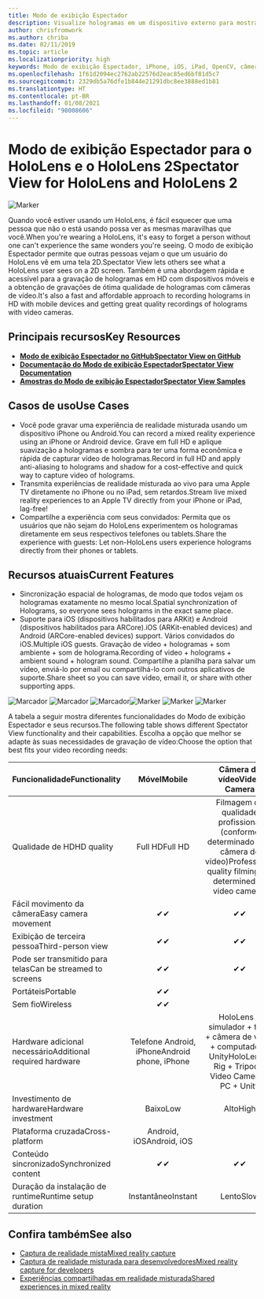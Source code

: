 ```yaml
---
title: Modo de exibição Espectador
description: Visualize hologramas em um dispositivo externo para mostrar ou gravar uma experiência de realidade misturada em uma tela externa.
author: chrisfromwork
ms.author: chriba
ms.date: 02/11/2019
ms.topic: article
ms.localizationpriority: high
keywords: Modo de exibição Espectador, iPhone, iOS, iPad, OpenCV, câmera, ARKit, HoloLens, realidade misturada, MixedRealityToolkit, demonstração, gravar
ms.openlocfilehash: 1f61d2094ec2762ab22576d2eac85ed6bf81d5c7
ms.sourcegitcommit: 2329db5a76dfe1b844e21291dbc8ee3888ed1b81
ms.translationtype: HT
ms.contentlocale: pt-BR
ms.lasthandoff: 01/08/2021
ms.locfileid: "98008606"
---
```

# <a name="spectator-view-for-hololens-and-hololens-2"></a><span data-ttu-id="e42b0-104">Modo de exibição Espectador para o HoloLens e o HoloLens 2</span><span class="sxs-lookup"><span data-stu-id="e42b0-104">Spectator View for HoloLens and HoloLens 2</span></span>

![Marker](images/SpecViewPhoneHero.jpg)

<span data-ttu-id="e42b0-106">Quando você estiver usando um HoloLens, é fácil esquecer que uma pessoa que não o está usando possa ver as mesmas maravilhas que você.</span><span class="sxs-lookup"><span data-stu-id="e42b0-106">When you're wearing a HoloLens, it's easy to forget a person without one can't experience the same wonders you're seeing.</span></span> <span data-ttu-id="e42b0-107">O modo de exibição Espectador permite que outras pessoas vejam o que um usuário do HoloLens vê em uma tela 2D.</span><span class="sxs-lookup"><span data-stu-id="e42b0-107">Spectator View lets others see what a HoloLens user sees on a 2D screen.</span></span> <span data-ttu-id="e42b0-108">Também é uma abordagem rápida e acessível para a gravação de hologramas em HD com dispositivos móveis e a obtenção de gravações de ótima qualidade de hologramas com câmeras de vídeo.</span><span class="sxs-lookup"><span data-stu-id="e42b0-108">It's also a fast and affordable approach to recording holograms in HD with mobile devices and getting great quality recordings of holograms with video cameras.</span></span>

## <a name="key-resources"></a><span data-ttu-id="e42b0-109">Principais recursos</span><span class="sxs-lookup"><span data-stu-id="e42b0-109">Key Resources</span></span>

* [<span data-ttu-id="e42b0-110">**Modo de exibição Espectador no GitHub**</span><span class="sxs-lookup"><span data-stu-id="e42b0-110">**Spectator View on GitHub**</span></span>](https://github.com/microsoft/MixedReality-SpectatorView)
* [<span data-ttu-id="e42b0-111">**Documentação do Modo de exibição Espectador**</span><span class="sxs-lookup"><span data-stu-id="e42b0-111">**Spectator View Documentation**</span></span>](https://microsoft.github.io/MixedReality-SpectatorView/README.html)
* [<span data-ttu-id="e42b0-112">**Amostras do Modo de exibição Espectador**</span><span class="sxs-lookup"><span data-stu-id="e42b0-112">**Spectator View Samples**</span></span>](https://github.com/microsoft/MixedReality-SpectatorView/tree/master/samples)

## <a name="use-cases"></a><span data-ttu-id="e42b0-113">Casos de uso</span><span class="sxs-lookup"><span data-stu-id="e42b0-113">Use Cases</span></span>

* <span data-ttu-id="e42b0-114">Você pode gravar uma experiência de realidade misturada usando um dispositivo iPhone ou Android.</span><span class="sxs-lookup"><span data-stu-id="e42b0-114">You can record a mixed reality experience using an iPhone or Android device.</span></span> <span data-ttu-id="e42b0-115">Grave em full HD e aplique suavização a hologramas e sombra para ter uma forma econômica e rápida de capturar vídeo de hologramas.</span><span class="sxs-lookup"><span data-stu-id="e42b0-115">Record in full HD and apply anti-aliasing to holograms and shadow for a cost-effective and quick way to capture video of holograms.</span></span>
* <span data-ttu-id="e42b0-116">Transmita experiências de realidade misturada ao vivo para uma Apple TV diretamente no iPhone ou no iPad, sem retardos.</span><span class="sxs-lookup"><span data-stu-id="e42b0-116">Stream live mixed reality experiences to an Apple TV directly from your iPhone or iPad, lag-free!</span></span>
* <span data-ttu-id="e42b0-117">Compartilhe a experiência com seus convidados: Permita que os usuários que não sejam do HoloLens experimentem os hologramas diretamente em seus respectivos telefones ou tablets.</span><span class="sxs-lookup"><span data-stu-id="e42b0-117">Share the experience with guests: Let non-HoloLens users experience holograms directly from their phones or tablets.</span></span>

## <a name="current-features"></a><span data-ttu-id="e42b0-118">Recursos atuais</span><span class="sxs-lookup"><span data-stu-id="e42b0-118">Current Features</span></span>

* <span data-ttu-id="e42b0-119">Sincronização espacial de hologramas, de modo que todos vejam os hologramas exatamente no mesmo local.</span><span class="sxs-lookup"><span data-stu-id="e42b0-119">Spatial synchronization of Holograms, so everyone sees holograms in the exact same place.</span></span>
* <span data-ttu-id="e42b0-120">Suporte para iOS (dispositivos habilitados para ARKit) e Android (dispositivos habilitados para ARCore).</span><span class="sxs-lookup"><span data-stu-id="e42b0-120">iOS (ARKit-enabled devices) and Android (ARCore-enabled devices) support.</span></span>
<span data-ttu-id="e42b0-121">Vários convidados do iOS.</span><span class="sxs-lookup"><span data-stu-id="e42b0-121">Multiple iOS guests.</span></span>
<span data-ttu-id="e42b0-122">Gravação de vídeo + hologramas + som ambiente + som de holograma.</span><span class="sxs-lookup"><span data-stu-id="e42b0-122">Recording of video + holograms + ambient sound + hologram sound.</span></span>
<span data-ttu-id="e42b0-123">Compartilhe a planilha para salvar um vídeo, enviá-lo por email ou compartilhá-lo com outros aplicativos de suporte.</span><span class="sxs-lookup"><span data-stu-id="e42b0-123">Share sheet so you can save video, email it, or share with other supporting apps.</span></span>

<span data-ttu-id="e42b0-124">![Marcador](images/SpecViewPhoneDemo.jpg)
![Marcador](images/hololensspectatorview-500px.jpg) ![Marcador](images/spectatorview-300px.png)</span><span class="sxs-lookup"><span data-stu-id="e42b0-124">![Marker](images/SpecViewPhoneDemo.jpg)
![Marker](images/hololensspectatorview-500px.jpg) ![Marker](images/spectatorview-300px.png)</span></span>

<span data-ttu-id="e42b0-125">A tabela a seguir mostra diferentes funcionalidades do Modo de exibição Espectador e seus recursos.</span><span class="sxs-lookup"><span data-stu-id="e42b0-125">The following table shows different Spectator View functionality and their capabilities.</span></span> <span data-ttu-id="e42b0-126">Escolha a opção que melhor se adapte às suas necessidades de gravação de vídeo:</span><span class="sxs-lookup"><span data-stu-id="e42b0-126">Choose the option that best fits your video recording needs:</span></span>

|      <span data-ttu-id="e42b0-127">Funcionalidade</span><span class="sxs-lookup"><span data-stu-id="e42b0-127">Functionality</span></span>                                | <span data-ttu-id="e42b0-128">Móvel</span><span class="sxs-lookup"><span data-stu-id="e42b0-128">Mobile</span></span>                  |                    <span data-ttu-id="e42b0-129">Câmera de vídeo</span><span class="sxs-lookup"><span data-stu-id="e42b0-129">Video Camera</span></span>              |
|--------------------------------------|:-----------------------:|:-------------------------------------------:|
| <span data-ttu-id="e42b0-130">Qualidade de HD</span><span class="sxs-lookup"><span data-stu-id="e42b0-130">HD quality</span></span>                           |         <span data-ttu-id="e42b0-131">Full HD</span><span class="sxs-lookup"><span data-stu-id="e42b0-131">Full HD</span></span>         |        <span data-ttu-id="e42b0-132">Filmagem de qualidade profissional (conforme determinado pela câmera de vídeo)</span><span class="sxs-lookup"><span data-stu-id="e42b0-132">Professional quality filming (as determined by video camera)</span></span>      |
| <span data-ttu-id="e42b0-133">Fácil movimento da câmera</span><span class="sxs-lookup"><span data-stu-id="e42b0-133">Easy camera movement</span></span>                 |            <span data-ttu-id="e42b0-134">✔</span><span class="sxs-lookup"><span data-stu-id="e42b0-134">✔</span></span>            |                      <span data-ttu-id="e42b0-135">✔</span><span class="sxs-lookup"><span data-stu-id="e42b0-135">✔</span></span>                      |
| <span data-ttu-id="e42b0-136">Exibição de terceira pessoa</span><span class="sxs-lookup"><span data-stu-id="e42b0-136">Third-person view</span></span>                    |            <span data-ttu-id="e42b0-137">✔</span><span class="sxs-lookup"><span data-stu-id="e42b0-137">✔</span></span>            |                      <span data-ttu-id="e42b0-138">✔</span><span class="sxs-lookup"><span data-stu-id="e42b0-138">✔</span></span>                      |
| <span data-ttu-id="e42b0-139">Pode ser transmitido para telas</span><span class="sxs-lookup"><span data-stu-id="e42b0-139">Can be streamed to screens</span></span>           |            <span data-ttu-id="e42b0-140">✔</span><span class="sxs-lookup"><span data-stu-id="e42b0-140">✔</span></span>            |                      <span data-ttu-id="e42b0-141">✔</span><span class="sxs-lookup"><span data-stu-id="e42b0-141">✔</span></span>                      |
| <span data-ttu-id="e42b0-142">Portáteis</span><span class="sxs-lookup"><span data-stu-id="e42b0-142">Portable</span></span>                             |            <span data-ttu-id="e42b0-143">✔</span><span class="sxs-lookup"><span data-stu-id="e42b0-143">✔</span></span>            |                                             |
| <span data-ttu-id="e42b0-144">Sem fio</span><span class="sxs-lookup"><span data-stu-id="e42b0-144">Wireless</span></span>                             |            <span data-ttu-id="e42b0-145">✔</span><span class="sxs-lookup"><span data-stu-id="e42b0-145">✔</span></span>            |                                             |
| <span data-ttu-id="e42b0-146">Hardware adicional necessário</span><span class="sxs-lookup"><span data-stu-id="e42b0-146">Additional required hardware</span></span>         |     <span data-ttu-id="e42b0-147">Telefone Android, iPhone</span><span class="sxs-lookup"><span data-stu-id="e42b0-147">Android phone, iPhone</span></span>    | <span data-ttu-id="e42b0-148">HoloLens + simulador + tripé + câmera de vídeo + computador + Unity</span><span class="sxs-lookup"><span data-stu-id="e42b0-148">HoloLens + Rig + Tripod + Video Camera + PC + Unity</span></span> |
| <span data-ttu-id="e42b0-149">Investimento de hardware</span><span class="sxs-lookup"><span data-stu-id="e42b0-149">Hardware investment</span></span>                  |           <span data-ttu-id="e42b0-150">Baixo</span><span class="sxs-lookup"><span data-stu-id="e42b0-150">Low</span></span>            |                     <span data-ttu-id="e42b0-151">Alto</span><span class="sxs-lookup"><span data-stu-id="e42b0-151">High</span></span>                    |
| <span data-ttu-id="e42b0-152">Plataforma cruzada</span><span class="sxs-lookup"><span data-stu-id="e42b0-152">Cross-platform</span></span>                       |           <span data-ttu-id="e42b0-153">Android, iOS</span><span class="sxs-lookup"><span data-stu-id="e42b0-153">Android, iOS</span></span>   |                                             |
| <span data-ttu-id="e42b0-154">Conteúdo sincronizado</span><span class="sxs-lookup"><span data-stu-id="e42b0-154">Synchronized content</span></span>                 |            <span data-ttu-id="e42b0-155">✔</span><span class="sxs-lookup"><span data-stu-id="e42b0-155">✔</span></span>            |                      <span data-ttu-id="e42b0-156">✔</span><span class="sxs-lookup"><span data-stu-id="e42b0-156">✔</span></span>                      |
| <span data-ttu-id="e42b0-157">Duração da instalação de runtime</span><span class="sxs-lookup"><span data-stu-id="e42b0-157">Runtime setup duration</span></span>               |         <span data-ttu-id="e42b0-158">Instantâneo</span><span class="sxs-lookup"><span data-stu-id="e42b0-158">Instant</span></span>          |                     <span data-ttu-id="e42b0-159">Lento</span><span class="sxs-lookup"><span data-stu-id="e42b0-159">Slow</span></span>                    |
## <a name="see-also"></a><span data-ttu-id="e42b0-160">Confira também</span><span class="sxs-lookup"><span data-stu-id="e42b0-160">See also</span></span>

* [<span data-ttu-id="e42b0-161">Captura de realidade mista</span><span class="sxs-lookup"><span data-stu-id="e42b0-161">Mixed reality capture</span></span>](../../mixed-reality-capture.md) 
* [<span data-ttu-id="e42b0-162">Captura de realidade misturada para desenvolvedores</span><span class="sxs-lookup"><span data-stu-id="e42b0-162">Mixed reality capture for developers</span></span>](mixed-reality-capture-for-developers.md)
* [<span data-ttu-id="e42b0-163">Experiências compartilhadas em realidade misturada</span><span class="sxs-lookup"><span data-stu-id="e42b0-163">Shared experiences in mixed reality</span></span>](shared-experiences-in-mixed-reality.md)
